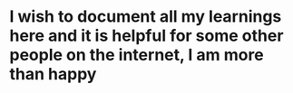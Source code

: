 # I wish to document all my learnings here and it is helpful for some other people on the internet, I am more than happy